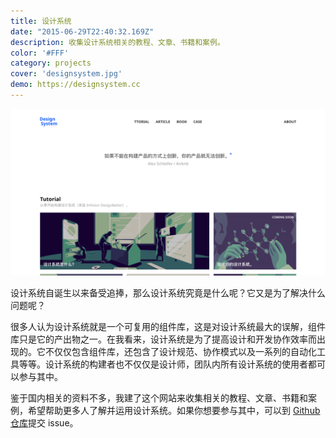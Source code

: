 ```yaml
---
title: 设计系统
date: "2015-06-29T22:40:32.169Z"
description: 收集设计系统相关的教程、文章、书籍和案例。
color: '#FFF'
category: projects
cover: 'designsystem.jpg'
demo: https://designsystem.cc
---
```


![overview](./overview.png)

设计系统自诞生以来备受追捧，那么设计系统究竟是什么呢？它又是为了解决什么问题呢？

很多人认为设计系统就是一个可复用的组件库，这是对设计系统最大的误解，组件库只是它的产出物之一。在我看来，设计系统是为了提高设计和开发协作效率而出现的。它不仅仅包含组件库，还包含了设计规范、协作模式以及一系列的自动化工具等等。设计系统的构建者也不仅仅是设计师，团队内所有设计系统的使用者都可以参与其中。

鉴于国内相关的资料不多，我建了这个网站来收集相关的教程、文章、书籍和案例，希望帮助更多人了解并运用设计系统。如果你想要参与其中，可以到 [Github 仓库](https://github.com/leadream/designsystem/issues)提交 issue。